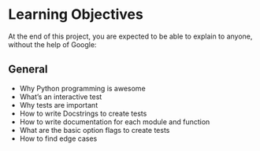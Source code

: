 # Learning Objectives
At the end of this project, you are expected to be able to explain to anyone, without the help of Google:
## General

* Why Python programming is awesome
* What’s an interactive test
* Why tests are important
* How to write Docstrings to create tests
* How to write documentation for each module and function
* What are the basic option flags to create tests
* How to find edge cases

